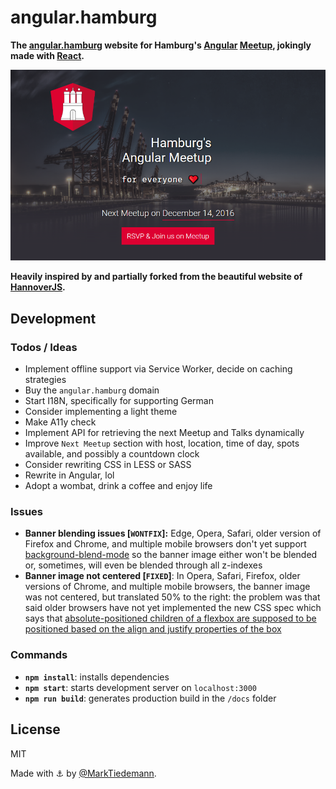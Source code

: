 
# angular.hamburg

**The [angular.hamburg](https://marktiedemann.github.io/angular.hamburg/) website for Hamburg's [Angular](https://angular.io/) [Meetup](https://www.meetup.com/Hamburg-AngularJS-Meetup/), jokingly made with [React](https://github.com/facebook/react).**

[![](https://raw.githubusercontent.com/MarkTiedemann/angular.hamburg/master/preview.png)](https://marktiedemann.github.io/angular.hamburg/)

**Heavily inspired by and partially forked from the beautiful website of [HannoverJS](https://github.com/HannoverJS/hannoverjs.de).**

## Development

### Todos / Ideas

- Implement offline support via Service Worker, decide on caching strategies
- Buy the `angular.hamburg` domain
- Start I18N, specifically for supporting German
- Consider implementing a light theme
- Make A11y check
- Implement API for retrieving the next Meetup and Talks dynamically
- Improve `Next Meetup` section with host, location, time of day, spots available, and possibly a countdown clock
- Consider rewriting CSS in LESS or SASS
- Rewrite in Angular, lol
- Adopt a wombat, drink a coffee and enjoy life

### Issues

- **Banner blending issues [`WONTFIX`]:** Edge, Opera, Safari, older version of Firefox and Chrome, and multiple mobile browsers don't yet support [background-blend-mode](https://developer.mozilla.org/de/docs/Web/CSS/background-blend-mode) so the banner image either won't be blended or, sometimes, will even be blended through all z-indexes
- **Banner image not centered [`FIXED`]**: In Opera, Safari, Firefox, older versions of Chrome, and multiple mobile browsers, the banner image was not centered, but translated 50% to the right: the problem was that said older browsers have not yet implemented the new CSS spec which says that [absolute-positioned children of a flexbox are supposed to be positioned based on the align and justify properties of the box](https://developers.google.com/web/updates/2016/06/absolute-positioned-children)

### Commands

- **`npm install`**: installs dependencies
- **`npm start`**: starts development server on `localhost:3000`
- **`npm run build`**: generates production build in the `/docs` folder

## License

MIT

Made with :anchor: by [@MarkTiedemann](https://twitter.com/MarkTiedemannDE). 
